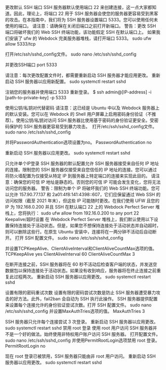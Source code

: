 更改默认 SSH 端口
SSH 服务器默认使用端口 22 来创建连接，这一点大家都知道。因此，理论上，将端口 22 用于 SSH 服务器会使您的服务器更容易受到黑客的攻击。在本指南中，我们将为 SSH 服务器设置端口 5333。您可以使用任何未使用的端口。
请注意：请确保在关闭旧端口之前打开新端口。
警告：更改 SSH 端口将破坏我们的 Web SSH 终端功能，该功能假定 SSH 在默认端口上。
如果我们安装了 ufw 的 Webdock 完美服务器堆栈，请打开端口 5333。
sudo ufw allow 5333/tcp

打开/etc/ssh/sshd_config文件。
sudo nano /etc/ssh/sshd_config

并更改SSH端口
port 5333

请注意：每次更改配置文件时，都需要重新启动 SSH 服务器才能应用更改。
重新启动 SSH 服务器以应用新配置。
sudo systemctl restart sshd

注销您的服务器并使用端口 5333 重新登录。
$ ssh admin@[IP-address] -i [path-to-private-key] -p 5333

使用公钥/私钥对代替密码
请注意：这已经是 Ubuntu 中以及 Webdock 服务器上的默认安装。您可以在 Webdock 的 Shell 用户屏幕上启用密码身份验证（不推荐）。使用公钥/私钥对访问 SSH 服务器比使用基于密码的身份验证更安全。受密码保护的 SSH 服务器更容易受到暴力攻击。 
打开/etc/ssh/sshd_config文件。
sudo nano /etc/ssh/sshd_config


并将PasswordAuthentication选项设置为no。
PasswordAuthentication no

重新启动 SSH 服务器以应用更改。
sudo systemctl restart sshd

只允许单个IP登录
SSH 服务器的默认配置允许 SSH 服务器接受来自任何 IP 地址的连接。限制您的 SSH 服务器仅接受来自您信任的 IP 地址的连接。您可以通过将防火墙配置为仅接受从特定 IP 到服务器上特定端口的连接来实现此目的。
请注意：确保您的可信 IP 地址是静态的。否则您的可信 IP 可能会发生变化，您将无法访问您的服务器。
警告：限制为单个 IP 将破坏我们的 Web SSH 终端功能。您可以允许 157.90.77.137 和 2a01:4f8:141:4398::607，它们应保留通过 Web SSH 的访问权限（截至 2021 年末），但这些 IP 可能随时更改。在我们使用 UFW 且您的 IP 为 192.168.0.200 并且 SSH 在默认端口 22 上的 Webdock Perfect Server 堆栈上，您将执行：
sudo ufw allow from 192.16.0.200 to any port 22
Keepalive/超时设置
在 Webdock Perfect Server 堆栈上，我们默认使用以下设置保持连接处于活动状态。但是，如果您不想保持连接处于活动状态并自动超时，则可以删除这些行。在原生 Ubuntu 安装中，连接将在一两分钟不活动后自动断开。
打开 SSH 配置文件。
sudo nano /etc/ssh/sshd_config

并设置TCPKeepAlive、ClientAliveInterval和ClientAliveCountMax选项的值。
TCPKeepAlive yes
ClientAliveInterval 60
ClientAliveCountMax 3


在断开连接之前，SSH 服务器将在 60 秒不活动后检查客户端的状态，并发送空数据包以保持连接处于活动状态。如果没有收到响应，服务器将在终止连接之前重复此过程两次。
重新启动 SSH 服务器以应用更改。
 sudo systemctl restart sshd

设置有限的密码重试次数
设置有限的密码尝试次数是防止 SSH 服务器遭受暴力攻击的好方法。此外，fail2ban 会自动为 SSH 执行此操作。 SSH 服务器提供配置来设置每个连接允许的身份验证尝试次数。打开 SSH 配置文件。
sudo nano /etc/ssh/sshd_config
并设置MaxAuthTries选项的值。
MaxAuthTries 3

SSH 服务器只允许每个连接尝试 3 次登录。
重新启动 SSH 服务器以应用更改。
sudo systemctl restart sshd
禁用 root 登录
使用 root 用户访问 SSH 服务器并不是一个好的做法。始终使用非特权用户账户访问 SSH 服务器。
打开配置文件。
sudo nano /etc/ssh/sshd_config
并使用PermitRootLogin选项禁用 root 登录。
PermitRootLogin no

现在 root 登录已被禁用，SSH 服务器只能由非 root 用户访问。
重新启动 SSH 服务器以应用更改。
sudo systemctl restart sshd
